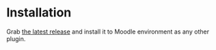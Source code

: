 # Installation

Grab [the latest release](https://github.com/blockchain-lab-um/moodle-eductx-plugin/releases/latest) and install it to Moodle environment as any other plugin.
